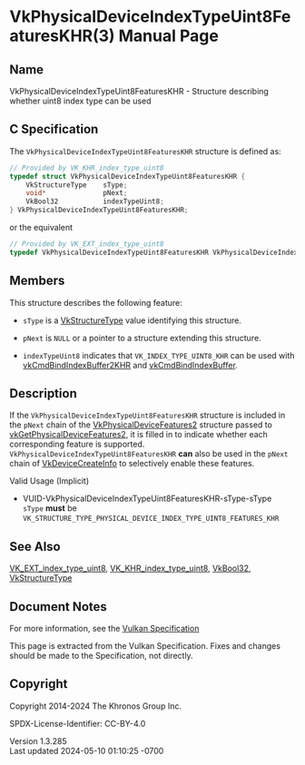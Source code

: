 # VkPhysicalDeviceIndexTypeUint8FeaturesKHR(3) Manual Page

## Name

VkPhysicalDeviceIndexTypeUint8FeaturesKHR - Structure describing whether
uint8 index type can be used



## <a href="#_c_specification" class="anchor"></a>C Specification

The `VkPhysicalDeviceIndexTypeUint8FeaturesKHR` structure is defined as:

``` c
// Provided by VK_KHR_index_type_uint8
typedef struct VkPhysicalDeviceIndexTypeUint8FeaturesKHR {
    VkStructureType    sType;
    void*              pNext;
    VkBool32           indexTypeUint8;
} VkPhysicalDeviceIndexTypeUint8FeaturesKHR;
```

or the equivalent

``` c
// Provided by VK_EXT_index_type_uint8
typedef VkPhysicalDeviceIndexTypeUint8FeaturesKHR VkPhysicalDeviceIndexTypeUint8FeaturesEXT;
```

## <a href="#_members" class="anchor"></a>Members

This structure describes the following feature:

- `sType` is a [VkStructureType](https://registry.khronos.org/vulkan/specs/1.3-extensions/man/html/VkStructureType.html) value identifying
  this structure.

- `pNext` is `NULL` or a pointer to a structure extending this
  structure.

- <span id="features-indexTypeUint8"></span> `indexTypeUint8` indicates
  that `VK_INDEX_TYPE_UINT8_KHR` can be used with
  [vkCmdBindIndexBuffer2KHR](https://registry.khronos.org/vulkan/specs/1.3-extensions/man/html/vkCmdBindIndexBuffer2KHR.html) and
  [vkCmdBindIndexBuffer](https://registry.khronos.org/vulkan/specs/1.3-extensions/man/html/vkCmdBindIndexBuffer.html).

## <a href="#_description" class="anchor"></a>Description

If the `VkPhysicalDeviceIndexTypeUint8FeaturesKHR` structure is included
in the `pNext` chain of the
[VkPhysicalDeviceFeatures2](https://registry.khronos.org/vulkan/specs/1.3-extensions/man/html/VkPhysicalDeviceFeatures2.html) structure
passed to
[vkGetPhysicalDeviceFeatures2](https://registry.khronos.org/vulkan/specs/1.3-extensions/man/html/vkGetPhysicalDeviceFeatures2.html), it is
filled in to indicate whether each corresponding feature is supported.
`VkPhysicalDeviceIndexTypeUint8FeaturesKHR` **can** also be used in the
`pNext` chain of [VkDeviceCreateInfo](https://registry.khronos.org/vulkan/specs/1.3-extensions/man/html/VkDeviceCreateInfo.html) to
selectively enable these features.

Valid Usage (Implicit)

- <a href="#VUID-VkPhysicalDeviceIndexTypeUint8FeaturesKHR-sType-sType"
  id="VUID-VkPhysicalDeviceIndexTypeUint8FeaturesKHR-sType-sType"></a>
  VUID-VkPhysicalDeviceIndexTypeUint8FeaturesKHR-sType-sType  
  `sType` **must** be
  `VK_STRUCTURE_TYPE_PHYSICAL_DEVICE_INDEX_TYPE_UINT8_FEATURES_KHR`

## <a href="#_see_also" class="anchor"></a>See Also

[VK_EXT_index_type_uint8](https://registry.khronos.org/vulkan/specs/1.3-extensions/man/html/VK_EXT_index_type_uint8.html),
[VK_KHR_index_type_uint8](https://registry.khronos.org/vulkan/specs/1.3-extensions/man/html/VK_KHR_index_type_uint8.html),
[VkBool32](https://registry.khronos.org/vulkan/specs/1.3-extensions/man/html/VkBool32.html), [VkStructureType](https://registry.khronos.org/vulkan/specs/1.3-extensions/man/html/VkStructureType.html)

## <a href="#_document_notes" class="anchor"></a>Document Notes

For more information, see the <a
href="https://registry.khronos.org/vulkan/specs/1.3-extensions/html/vkspec.html#VkPhysicalDeviceIndexTypeUint8FeaturesKHR"
target="_blank" rel="noopener">Vulkan Specification</a>

This page is extracted from the Vulkan Specification. Fixes and changes
should be made to the Specification, not directly.

## <a href="#_copyright" class="anchor"></a>Copyright

Copyright 2014-2024 The Khronos Group Inc.

SPDX-License-Identifier: CC-BY-4.0

Version 1.3.285  
Last updated 2024-05-10 01:10:25 -0700
